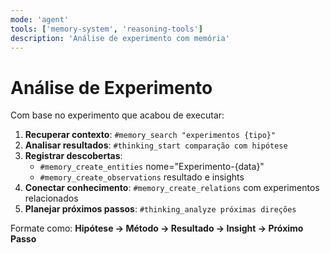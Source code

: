 ```yaml
---
mode: 'agent'
tools: ['memory-system', 'reasoning-tools']
description: 'Análise de experimento com memória'
---
```


# Análise de Experimento

Com base no experimento que acabou de executar:

1. **Recuperar contexto**: `#memory_search "experimentos {tipo}"`
2. **Analisar resultados**: `#thinking_start comparação com hipótese`
3. **Registrar descobertas**:
   - `#memory_create_entities` nome="Experimento-{data}"
   - `#memory_create_observations` resultado e insights
4. **Conectar conhecimento**: `#memory_create_relations` com experimentos relacionados
5. **Planejar próximos passos**: `#thinking_analyze próximas direções`

Formate como: **Hipótese → Método → Resultado → Insight → Próximo Passo**
